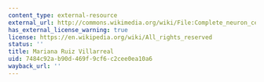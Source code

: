 ```yaml
---
content_type: external-resource
external_url: http://commons.wikimedia.org/wiki/File:Complete_neuron_cell_diagram_de.svg
has_external_license_warning: true
license: https://en.wikipedia.org/wiki/All_rights_reserved
status: ''
title: Mariana Ruiz Villarreal
uid: 7484c92a-b90d-469f-9cf6-c2cee0ea10a6
wayback_url: ''
---
```


